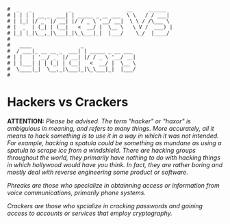 ```text
#  _   _            _                  __     ______
# | | | | __ _  ___| | _____ _ __ ___  \ \   / / ___|
# | |_| |/ _` |/ __| |/ / _ \ '__/ __|  \ \ / /\___ \
# |  _  | (_| | (__|   <  __/ |  \__ \   \ V /  ___) |
# |_| |_|\__,_|\___|_|\_\___|_|  |___/    \_/  |____/
#
#   ____                _
#  / ___|_ __ __ _  ___| | _____ _ __ ___
# | |   | '__/ _` |/ __| |/ / _ \ '__/ __|
# | |___| | | (_| | (__|   <  __/ |  \__ \
#  \____|_|  \__,_|\___|_|\_\___|_|  |___/
#
```

Hackers vs Crackers
===================

__ATTENTION:__ *Please be advised. The term "hacker" or "haxor" is ambiguious in meaning, and refers to many
things. More accurately, all it means to hack something is to use it in a way in which it was not
intended. For example, hacking a spatula could be something as mundane as using a spatula to scrape ice from a
windshield. There are hacking groups throughout the world, they primarily have nothing to do with hacking
things in which hollywood would have you think. In fact, they are rather boring and mostly deal with reverse
engineering some product or software.*

*Phreaks are those who specialize in obtainning access or information from voice communications, primarily
phone systems.*

*Crackers are those who spcialize in cracking passwords and gaining access to accounts or services that employ
cryptography.*
